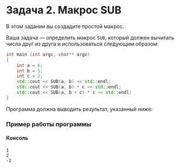 # Задача 2. Макрос SUB
В этом задании вы создадите простой макрос.

Ваша задача — определить макрос `SUB`, который должен вычитать числа друг из друга и использоваться следующим образом:

```cpp
int main (int argc, char** argv)
{
	int a = 6;
	int b = 5;
	int c = 2;
	std::cout << SUB(a, b) << std::endl;
	std::cout << SUB(a, b) * c << std::endl;
	std::cout << SUB(a, b + c) * c << std::endl;
}
```

Программа должна выводить результат, указанный ниже:

### Пример работы программы
#### Консоль
```
1
2
-2
```